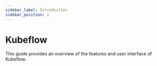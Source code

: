 ```yaml
---
sidebar_label: Introduction
sidebar_position: 1
---
```


# Kubeflow

This guide provides an overview of the features and user interface of Kubeflow.